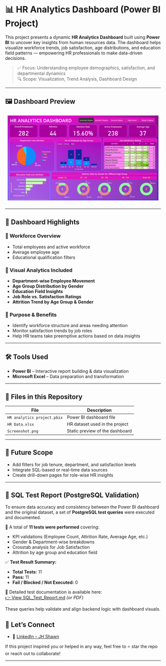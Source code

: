 # 📊 HR Analytics Dashboard (Power BI Project)

This project presents a dynamic **HR Analytics Dashboard** built using **Power BI** to uncover key insights from human resources data. The dashboard helps visualize workforce trends, job satisfaction, age distributions, and education field patterns — empowering HR professionals to make data-driven decisions.

> ✅ Focus: Understanding employee demographics, satisfaction, and departmental dynamics  
> 🔍 Scope: Visualization, Trend Analysis, Dashboard Design

---

## 🖼️ Dashboard Preview

![HR Analytics Dashboard](./Screenshot%202025-07-20%20105731.png)

---

## 📌 Dashboard Highlights

### 👥 Workforce Overview
- Total employees and active workforce
- Average employee age
- Educational qualification filters

### 🧩 Visual Analytics Included
- **Department-wise Employee Movement**
- **Age Group Distribution by Gender**
- **Education Field Insights**
- **Job Role vs. Satisfaction Ratings**
- **Attrition Trend by Age Group & Gender**

### 🎯 Purpose & Benefits
- Identify workforce structure and areas needing attention  
- Monitor satisfaction trends by job roles  
- Help HR teams take preemptive actions based on data insights  

---

## 🛠 Tools Used

- **Power BI** – Interactive report building & data visualization  
- **Microsoft Excel** – Data preparation and transformation

---

## 📁 Files in this Repository

| File | Description |
|------|-------------|
| `HR analytics project.pbix` | Power BI dashboard file |
| `HR Data.xlsx`              | HR dataset used in the project |
| `Screenshot.png`            | Static preview of the dashboard |

---

## 🚀 Future Scope

- Add filters for job tenure, department, and satisfaction levels  
- Integrate SQL-based or real-time data sources  
- Create drill-down pages for role-wise HR insights

---



## 🧪 SQL Test Report (PostgreSQL Validation)

To ensure data accuracy and consistency between the Power BI dashboard and the original dataset, a set of **PostgreSQL test queries** were executed and documented.

📝 A total of **11 tests were performed** covering:
- KPI validations (Employee Count, Attrition Rate, Average Age, etc.)
- Gender & Department-wise breakdowns
- Crosstab analysis for Job Satisfaction
- Attrition by age group and education field

✅ **Test Result Summary:**
- **Total Tests:** 11  
- **Pass:** 11  
- **Fail / Blocked / Not Executed:** 0

📁 Detailed test documentation is available here:  
[👉 View SQL_Test_Report.md](./SQL_Test_Report.md) *(or PDF)*

These queries help validate and align backend logic with dashboard visuals.




## 🤝 Let’s Connect

- 🔗 [LinkedIn – JH Shawn](https://www.linkedin.com/in/jh-shawn/)

If this project inspired you or helped in any way, feel free to ⭐ star the repo or reach out to collaborate!

---


